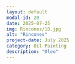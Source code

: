```yaml
---
layout: default
modal-id: 20
date: 2025-07-25
img: Rincones/10.jpg
alt: "Rincones"
project-date: July 2025
category: Oil Painting
description: "Oleo"
---
```

